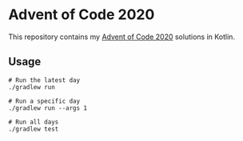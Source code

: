 # Advent of Code 2020

This repository contains my [Advent of Code 2020](https://adventofcode.com/2020) solutions in Kotlin.

## Usage

```shell script
# Run the latest day
./gradlew run

# Run a specific day
./gradlew run --args 1

# Run all days
./gradlew test
```

